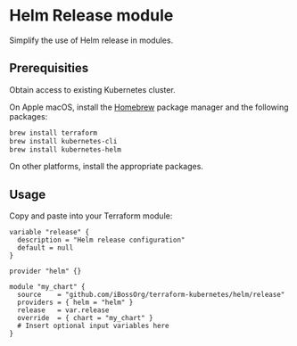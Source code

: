 # Helm Release module

Simplify the use of Helm release in modules.

## Prerequisities

Obtain access to existing Kubernetes cluster.

On Apple macOS, install the [Homebrew](https://brew.sh) package manager and
the following packages:
```bash
brew install terraform
brew install kubernetes-cli
brew install kubernetes-helm
```
On other platforms, install the appropriate packages.

## Usage

Copy and paste into your Terraform module:
```hcl
variable "release" {
  description = "Helm release configuration"
  default = null
}

provider "helm" {}

module "my_chart" {
  source    = "github.com/iBossOrg/terraform-kubernetes/helm/release"
  providers = { helm = "helm" }
  release   = var.release
  override  = { chart = "my_chart" }
  # Insert optional input variables here
}
```
<!-- BEGINNING OF PRE-COMMIT-TERRAFORM DOCS HOOK -->
<!-- END OF PRE-COMMIT-TERRAFORM DOCS HOOK -->
